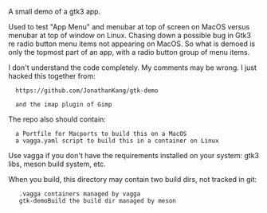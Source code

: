 A small demo of a gtk3 app.

Used to test "App Menu" and menubar at top of screen on MacOS
versus menubar at top of window on Linux.
Chasing down a possible bug in Gtk3 re radio button menu items not appearing
on MacOS.
So what is demoed is only the topmost part of an app, with a radio button group of menu items.

I don't understand the code completely.
My comments may be wrong.
I just hacked this together from:

      https://github.com/JonathanKang/gtk-demo

      and the imap plugin of Gimp

The repo also should contain:

      a Portfile for Macports to build this on a MacOS
      a vagga.yaml script to build this in a container on Linux

Use vagga if you don't have the requirements installed on your system:
gtk3 libs, meson build system, etc.

When you build, this directory may contain two build dirs,
not tracked in git:

       .vagga containers managed by vagga
       gtk-demoBuild the build dir managed by meson